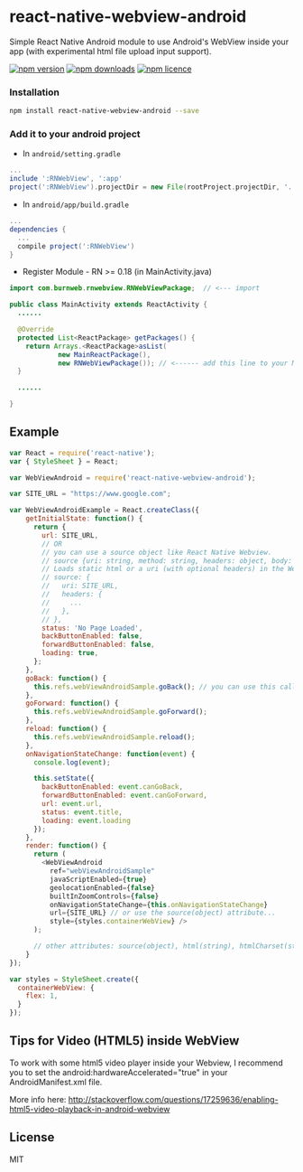 # react-native-webview-android
Simple React Native Android module to use Android's WebView inside your app (with experimental html file upload input support).

[![npm version](http://img.shields.io/npm/v/react-native-webview-android.svg?style=flat-square)](https://npmjs.org/package/react-native-webview-android "View this project on npm")
[![npm downloads](http://img.shields.io/npm/dm/react-native-webview-android.svg?style=flat-square)](https://npmjs.org/package/react-native-webview-android "View this project on npm")
[![npm licence](http://img.shields.io/npm/l/react-native-webview-android.svg?style=flat-square)](https://npmjs.org/package/react-native-webview-android "View this project on npm")

### Installation

```bash
npm install react-native-webview-android --save
```

### Add it to your android project

* In `android/setting.gradle`

```gradle
...
include ':RNWebView', ':app'
project(':RNWebView').projectDir = new File(rootProject.projectDir, '../node_modules/react-native-webview-android/android')
```

* In `android/app/build.gradle`

```gradle
...
dependencies {
  ...
  compile project(':RNWebView')
}
```

* Register Module - RN >= 0.18 (in MainActivity.java)

```java
import com.burnweb.rnwebview.RNWebViewPackage;  // <--- import

public class MainActivity extends ReactActivity {
  ......

  @Override
  protected List<ReactPackage> getPackages() {
    return Arrays.<ReactPackage>asList(
            new MainReactPackage(),
            new RNWebViewPackage()); // <------ add this line to your MainActivity class
  }

  ......

}
```

## Example
```javascript
var React = require('react-native');
var { StyleSheet } = React;

var WebViewAndroid = require('react-native-webview-android');

var SITE_URL = "https://www.google.com";

var WebViewAndroidExample = React.createClass({
    getInitialState: function() {
      return {
        url: SITE_URL,
        // OR
        // you can use a source object like React Native Webview.
        // source {uri: string, method: string, headers: object, body: string}, {html: string, baseUrl: string}
        // Loads static html or a uri (with optional headers) in the WebView. <Just like React Native's version>
        // source: {
        //   uri: SITE_URL,
        //   headers: {
        //     ...
        //   },
        // },
        status: 'No Page Loaded',
        backButtonEnabled: false,
        forwardButtonEnabled: false,
        loading: true,
      };
    },
    goBack: function() {
      this.refs.webViewAndroidSample.goBack(); // you can use this callbacks to control webview
    },
    goForward: function() {
      this.refs.webViewAndroidSample.goForward();
    },
    reload: function() {
      this.refs.webViewAndroidSample.reload();
    },
    onNavigationStateChange: function(event) {
      console.log(event);

      this.setState({
        backButtonEnabled: event.canGoBack,
        forwardButtonEnabled: event.canGoForward,
        url: event.url,
        status: event.title,
        loading: event.loading
      });
    },
    render: function() {
      return (
        <WebViewAndroid
          ref="webViewAndroidSample"
          javaScriptEnabled={true}
          geolocationEnabled={false}
          builtInZoomControls={false}
          onNavigationStateChange={this.onNavigationStateChange}
          url={SITE_URL} // or use the source(object) attribute...
          style={styles.containerWebView} />
      );

      // other attributes: source(object), html(string), htmlCharset(string), baseUrl(string), injectedJavaScript(string), disableCookies(bool), disablePlugins(bool), userAgent(string)
    }
});

var styles = StyleSheet.create({
  containerWebView: {
    flex: 1,
  }
});
```

## Tips for Video (HTML5) inside WebView

To work with some html5 video player inside your Webview, I recommend you to set the android:hardwareAccelerated="true" in your AndroidManifest.xml file.

More info here: http://stackoverflow.com/questions/17259636/enabling-html5-video-playback-in-android-webview

## License
MIT
